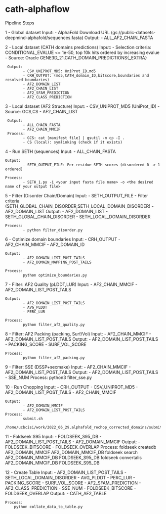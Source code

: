 # cath-alphaflow

Pipeline Steps


1 - Global dataset
    Input: 
           - AlphaFold Download URL (gs://public-datasets-deepmind-alphafold/sequences.fasta)
    Output:
           - ALL_AF2_CHAIN_FASTA


2 - Local dataset (CATH domains predictions)
     Input: 
            - Selection criteria: CONDITIONAL_EVALUE <= 1e-50, top 10k hits ordered by increasing evalue 
            - Source: Oracle GENE3D_21.CATH_DOMAIN_PREDICTIONS{_EXTRA}

     Output: 
            - CSV_UNIPROT_MD5: UniProt_ID,md5
            - CRH_OUTPUT: (md5,CATH_domain_ID,bitscore,boundaries and resolved boundaries)
            - AF2_DOMAIN_LIST
            - AF2_CHAIN_LIST
            - AF2_SFAM_PREDICTION
            - AF2_CLASS_PREDICTION


3 - Local dataset (AF2 Structure)
     Input: 
            - CSV_UNIPROT_MD5 (UniProt_ID)
            - Source: GCS,CS
            - AF2_CHAIN_LIST
    
     Output:
            - ALL_CHAIN_FASTA 
            - AF2_CHAIN_MMCIF
     Process:
            - GCS: cat [manifest file] | gsutil -m cp -I .   
            - CS (local): symlinking (check if it exists) 

     
4 - Run SETH (sequences)
    Input:
            - ALL_CHAIN_FASTA

    Output:
            - SETH_OUTPUT_FILE: Per-residue SETH scores (disordered 0 -> 1 ordered)

    Process:
            - SETH_1.py -i <your input fasta file name> -o <the desired name of your output file>

5 - Filter (Disorder Chain/Domain)
    Input:
            - SETH_OUTPUT_FILE 
            - Filter criteria (SETH_GLOBAL_CHAIN_DISORDER,SETH_LOCAL_DOMAIN_DISORDER)
            - AF2_DOMAIN_LIST
    Output:
            - AF2_DOMAIN_LIST
            - SETH_GLOBAL_CHAIN_DISORDER
            - SETH_LOCAL_DOMAIN_DISORDER

    Process: 
            - python filter_disorder.py

6 - Optimize domain boundaries
    Input:
            - CRH_OUTPUT
            - AF2_CHAIN_MMCIF
            - AF2_DOMAIN_ID

    Output:
            - AF2_DOMAIN_LIST_POST_TAILS
            - AF2_DOMAIN_MAPPING_POST_TAILS
            
    Process:
            python optimize_boundaries.py

7 - Filter: AF2 Quality (pLDDT,LUR)
    Input:
            - AF2_CHAIN_MMCIF
            - AF2_DOMAIN_LIST_POST_TAILS

    Output:
            - AF2_DOMAIN_LIST_POST_TAILS
            - AVG_PLDDT
            - PERC_LUR

    Process:
            python filter_af2_quality.py

8 - Filter: AF2 Packing (packing, Surf/Vol)
    Input:
            - AF2_CHAIN_MMCIF
            - AF2_DOMAIN_LIST_POST_TAILS
    Output:
            - AF2_DOMAIN_LIST_POST_TAILS
            - PACKING_SCORE
            - SURF_VOL_SCORE

    Process:
            python filter_af2_packing.py

9 - Filter: SSE (DSSP+secmake)
    Input:
            - AF2_CHAIN_MMCIF
            - AF2_DOMAIN_LIST_POST_TAILS
    Output:
            - AF2_DOMAIN_LIST_POST_TAILS
            - SSE_NUM
    Process:
            python3 filter_sse.py

10 - Run Chopping 
    Input:
            - CRH_OUTPUT
            - CSV_UNIPROT_MD5
            - AF2_DOMAIN_LIST_POST_TAILS
            - AF2_CHAIN_MMCIF

    Output:
            - AF2_DOMAIN_MMCIF
            - AF2_DOMAIN_LIST_POST_TAILS
    Process:
            submit.sh 
            /home/ucbcisi/work/2022_06_29.alphafold_rechop_corrected_domains/submit.sh
  
11 - Foldseek S95
    Input:
            - FOLDSEEK_S95_DB
            - AF2_DOMAIN_LIST_POST_TAILS
            - AF2_DOMAIN_MMCIF
    Output:
            - FOLDSEEK_BITSCORE
            - FOLDSEEK_OVERLAP
    Process:
        foldseek createdb AF2_DOMAIN_MMCIF AF2_DOMAIN_MMCIF_DB 
        foldseek search AF2_DOMAIN_MMCIF_DB FOLDSEEK_S95_DB
        foldseek convertalis AF2_DOMAIN_MMCIF_DB FOLDSEEK_S95_DB

12 - Create Table
    Input:
            - AF2_DOMAIN_LIST_POST_TAILS
            - SETH_LOCAL_DOMAIN_DISORDER
            - AVG_PLDDT
            - PERC_LUR
            - PACKING_SCORE
            - SURF_VOL_SCORE
            - AF2_SFAM_PREDICTION
            - AF2_CLASS_PREDICTION
            - SSE_NUM
            - FOLDSEEK_BITSCORE
            - FOLDSEEK_OVERLAP
    Output:
            - CATH_AF2_TABLE

    Process:
        python collate_data_to_table.py


